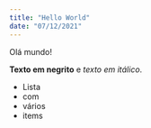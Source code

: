 ```yaml
---
title: "Hello World"
date: "07/12/2021"
---
```


Olá mundo!

**Texto em negrito** e _texto em itálico_.

- Lista
- com
- vários
- items
